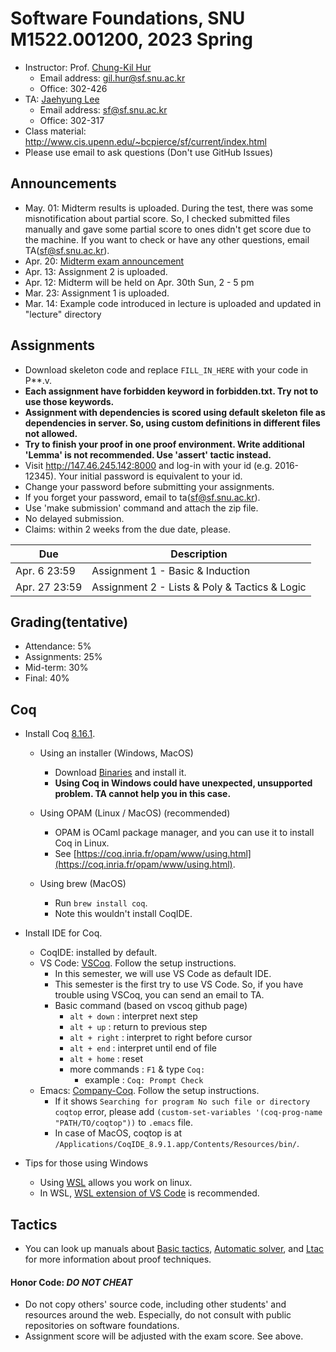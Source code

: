 # Software Foundations, SNU M1522.001200, 2023 Spring

- Instructor: Prof. [Chung-Kil Hur](http://sf.snu.ac.kr/gil.hur)
    + Email address: gil.hur@sf.snu.ac.kr
    + Office: 302-426
- TA: [Jaehyung Lee](http://sf.snu.ac.kr/jaehyung.lee)
    + Email address: sf@sf.snu.ac.kr
    + Office: 302-317
- Class material: http://www.cis.upenn.edu/~bcpierce/sf/current/index.html
- Please use email to ask questions (Don't use GitHub Issues)

## Announcements
- May. 01: Midterm results is uploaded. During the test, there was some misnotification about partial score. So, I checked submitted files manually and gave some partial score to ones didn't get score due to the machine. If you want to check or have any other questions, email TA(sf@sf.snu.ac.kr).
- Apr. 20: [Midterm exam announcement](https://github.com/snu-sf-class/sf202301/blob/main/MidtermInstruction.md)
- Apr. 13: Assignment 2 is uploaded.
- Apr. 12: Midterm will be held on Apr. 30th Sun, 2 - 5 pm
- Mar. 23: Assignment 1 is uploaded.
- Mar. 14: Example code introduced in lecture is uploaded and updated in "lecture" directory

## Assignments

- Download skeleton code and replace `FILL_IN_HERE` with your code in P**.v.
- **Each assignment have forbidden keyword in forbidden.txt. Try not to use those keywords.**
- **Assignment with dependencies is scored using default skeleton file as dependencies in server. So, using custom definitions in different files not allowed.**
- **Try to finish your proof in one proof environment. Write additional 'Lemma' is not recommended. Use 'assert' tactic instead.**
- Visit http://147.46.245.142:8000 and log-in with your id (e.g. 2016-12345). Your initial password is equivalent to your id.
- Change your password before submitting your assignments.
- If you forget your password, email to ta(sf@sf.snu.ac.kr).
- Use 'make submission' command and attach the zip file.
- No delayed submission.
- Claims: within 2 weeks from the due date, please.

| Due        	 | Description                   	 	 	 	 	 	 	 	 	 	 	 	 	 	    |
|------------	 |---------------------------------------------------------------------------------------
| Apr. 6 23:59   | Assignment 1 - Basic & Induction 	 	 	 	 	 	 	 	 	 	 	 	 	 	|
| Apr. 27 23:59  | Assignment 2 - Lists & Poly & Tactics & Logic	 	 	 	 	 	 	 	 	 	 	|

## Grading(tentative)
- Attendance: 5%
- Assignments: 25%
- Mid-term: 30%
- Final: 40%

## Coq

- Install Coq [8.16.1](https://coq.inria.fr).
    + Using an installer (Windows, MacOS)
        * Download [Binaries](https://coq.inria.fr/download) and install it.
        * **Using Coq in Windows could have unexpected, unsupported problem. TA cannot help you in this case.**

    + Using OPAM (Linux / MacOS) (recommended)
        * OPAM is OCaml package manager, and you can use it to install Coq in Linux.
        * See [https://coq.inria.fr/opam/www/using.html](https://coq.inria.fr/opam/www/using.html).

    + Using brew (MacOS)
        * Run `brew install coq`.
        * Note this wouldn't install CoqIDE.

- Install IDE for Coq.
    + CoqIDE: installed by default.
    + VS Code: [VSCoq](https://github.com/coq-community/vscoq/tree/vscoq1). Follow the setup instructions.
        * In this semester, we will use VS Code as default IDE.
        * This semester is the first try to use VS Code. So, if you have trouble using VSCoq, you can send an email to TA.
        * Basic command (based on vscoq github page)
            * ```alt + down``` : interpret next step
            * ```alt + up``` : return to previous step
            * ```alt + right``` : interpret to right before cursor
            * ```alt + end``` : interpret until end of file
            * ```alt + home``` : reset
            * more commands : ```F1``` & type ```Coq:```
                * example : ```Coq: Prompt Check```
    + Emacs: [Company-Coq](https://github.com/cpitclaudel/company-coq). Follow the setup instructions.
        * If it shows `Searching for program No such file or directory coqtop` error, please add `(custom-set-variables '(coq-prog-name "PATH/TO/coqtop"))` to `.emacs` file.
        * In case of MacOS, coqtop is at `/Applications/CoqIDE_8.9.1.app/Contents/Resources/bin/`.
        
- Tips for those using Windows
    + Using [WSL](https://learn.microsoft.com/ko-kr/windows/wsl/install) allows you work on linux.
    + In WSL, [WSL extension of VS Code](https://learn.microsoft.com/ko-kr/windows/wsl/tutorials/wsl-vscode) is recommended.

## Tactics

- You can look up manuals about [Basic tactics](https://coq.inria.fr/distrib/current/refman/proofs/writing-proofs/index.html), [Automatic solver](https://coq.inria.fr/refman/proofs/automatic-tactics/index.html), and [Ltac](https://coq.inria.fr/refman/proof-engine/ltac.html) for more information about proof techniques.

#### Honor Code: *DO NOT CHEAT*
- Do not copy others' source code, including other students' and resources around the web. Especially, do not consult with public repositories on software foundations.
- Assignment score will be adjusted with the exam score. See above.
